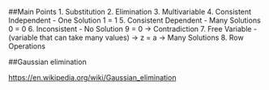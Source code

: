 ##Main Points
	1. Substitution
	2. Elimination
	3. Multivariable
	4. Consistent Independent - One Solution 1 = 1
	5. Consistent Dependent - Many Solutions 0 = 0
	6. Inconsistent - No Solution 9 = 0 -> Contradiction
	7. Free Variable - (variable that can take many values) -> z = a -> Many Solutions
	8. Row Operations

	
##Gaussian elimination

https://en.wikipedia.org/wiki/Gaussian_elimination